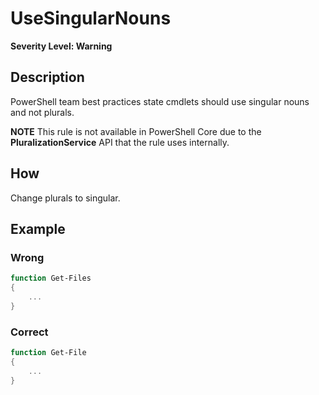 # UseSingularNouns

**Severity Level: Warning**

## Description

PowerShell team best practices state cmdlets should use singular nouns and not plurals.

**NOTE** This rule is not available in PowerShell Core due to the **PluralizationService** API that
the rule uses internally.

## How

Change plurals to singular.

## Example

### Wrong

```powershell
function Get-Files
{
    ...
}
```

### Correct

```powershell
function Get-File
{
    ...
}
```

